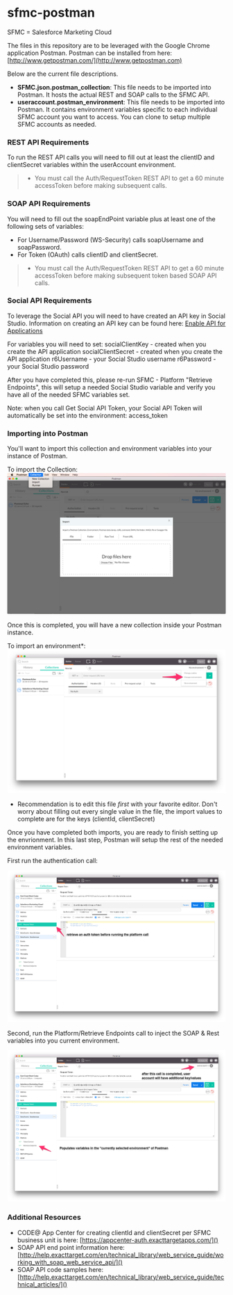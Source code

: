 # sfmc-postman
SFMC = Salesforce Marketing Cloud

The files in this repository are to be leveraged with the Google Chrome application Postman. Postman can be installed from here: [http://www.getpostman.com/](http://www.getpostman.com)

Below are the current file descriptions.

- **SFMC.json.postman_collection**: This file needs to be imported into Postman. It hosts the actual REST and SOAP calls to the SFMC API.
- **useraccount.postman_environment**: This file needs to be imported into Postman. It contains environment variables specific to each individual SFMC account you want to access. You can clone to setup multiple SFMC accounts as needed.

### REST API Requirements
To run the REST API calls you will need to fill out at least the clientID and clientSecret variables within the userAccount environment. 

> * You must call the Auth/RequestToken REST API to get a 60 minute accessToken before making subsequent calls.

### SOAP API Requirements
You will need to fill out the soapEndPoint variable plus at least one of the following sets of variables:

- For Username/Password (WS-Security) calls soapUsername and soapPassword.
- For Token (OAuth) calls clientID and clientSecret.

> * You must call the Auth/RequestToken REST API to get a 60 minute accessToken before making subsequent token based SOAP API calls.

### Social API Requirements
To leverage the Social API you will need to have created an API key in Social Studio. Information on creating an API key can be found here: [Enable API for Applications](https://developer.salesforce.com/docs/atlas.en-us.api_social.meta/api_social/1-enable-api-applications-for-tenant.htm)

For variables you will need to set:
socialClientKey - created when you create the API application
socialClientSecret - created when you create the API application
r6Username - your Social Studio username
r6Password - your Social Studio password

After you have completed this, please re-run SFMC - Platform "Retrieve Endpoints", this will setup a needed Social Studio variable and verify you have all of the needed SFMC variables set.

Note: when you call Get Social API Token, your Social API Token will automatically be set into the environment: access_token

### Importing into Postman
You'll want to import this collection and environment variables into your instance of Postman.

To import the Collection:
![alt tag](./images/import-collection.png)

Once this is completed, you will have a new collection inside your Postman instance. 

To import an environment*:
![alt tag](./images/manage-environment.png)

* Recommendation is to edit this file *first* with your favorite editor. Don't worry about filling out every single value in the file, the import values to complete are for the keys (clientId, clientSecret)

Once you have completed both imports, you are ready to finish setting up the envrionment. In this last step, Postman will setup the rest of the needed environment variables.

First run the authentication call:

![alt tag](./images/retrieveauthtoken.png)

Second, run the Platform/Retrieve Endpoints call to inject the SOAP & Rest variables into you current environment.

![alt tag](./images/neededcalls.png)

### Additional Resources
- CODE@ App Center for creating clientId and clientSecret per SFMC business unit is here: [https://appcenter-auth.exacttargetapps.com/]()
- SOAP API end point information here: [http://help.exacttarget.com/en/technical_library/web_service_guide/working_with_soap_web_service_api/]()
- SOAP API code samples here: [http://help.exacttarget.com/en/technical_library/web_service_guide/technical_articles/]()
